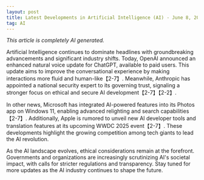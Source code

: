 ```yaml
---
layout: post
title: Latest Developments in Artificial Intelligence (AI) - June 8, 2025
tag: AI
---
```

*This article is completely AI generated.*

Artificial Intelligence continues to dominate headlines with groundbreaking advancements and significant industry shifts. Today, OpenAI announced an enhanced natural voice update for ChatGPT, available to paid users. This update aims to improve the conversational experience by making interactions more fluid and human-like【2-7】. Meanwhile, Anthropic has appointed a national security expert to its governing trust, signaling a stronger focus on ethical and secure AI development【2-7】【2-2】.

<!--more-->

In other news, Microsoft has integrated AI-powered features into its Photos app on Windows 11, enabling advanced relighting and search capabilities【2-7】. Additionally, Apple is rumored to unveil new AI developer tools and translation features at its upcoming WWDC 2025 event【2-7】. These developments highlight the growing competition among tech giants to lead the AI revolution.

As the AI landscape evolves, ethical considerations remain at the forefront. Governments and organizations are increasingly scrutinizing AI's societal impact, with calls for stricter regulations and transparency. Stay tuned for more updates as the AI industry continues to shape the future.
